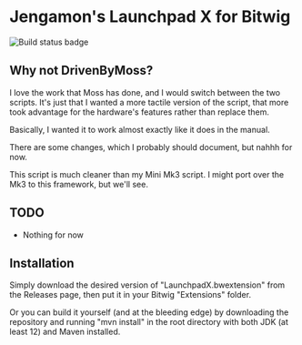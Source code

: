 # Jengamon's Launchpad X for Bitwig

![Build status badge](https://github.com/Jengamon/Launchpad-X-Bitwig-Script/workflows/Java%20CI/badge.svg)

## Why not DrivenByMoss?

I love the work that Moss has done, and I would switch between the two scripts.
It's just that I wanted a more tactile version of the script, that more
took advantage for the hardware's features rather than replace them.

Basically, I wanted it to work almost exactly like it does in the manual.

There are some changes, which I probably should document, but nahhh for now.

This script is much cleaner than my Mini Mk3 script. I might port over the Mk3
to this framework, but we'll see.

## TODO

- Nothing for now

## Installation

Simply download the desired version of "LaunchpadX.bwextension" from the Releases page,
then put it in your Bitwig "Extensions" folder.

Or you can build it yourself (and at the bleeding edge) by downloading the repository
and running "mvn install" in the root directory with both JDK (at least 12) and 
Maven installed.